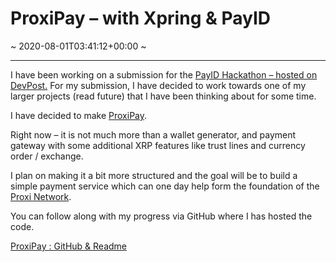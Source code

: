 # ProxiPay &#8211; with Xpring &#038; PayID
~ 2020-08-01T03:41:12+00:00 ~
  
---
I have been working on a submission for the [PayID Hackathon – hosted on DevPost.](https://payid.devpost.com/) For my submission, I have decided to work towards one of my larger projects (read future) that I have been thinking about for some time.

I have decided to make [ProxiPay](http://proxi.kderbyma.com).

Right now – it is not much more than a wallet generator, and payment gateway with some additional XRP features like trust lines and currency order / exchange.

I plan on making it a bit more structured and the goal will be to build a simple payment service which can one day help form the foundation of the [Proxi Network](https://proxi.network).

You can follow along with my progress via GitHub where I has hosted the code.

[ProxiPay : GitHub &amp; Readme](https://github.com/ConflictingTheories/ProxiPay)